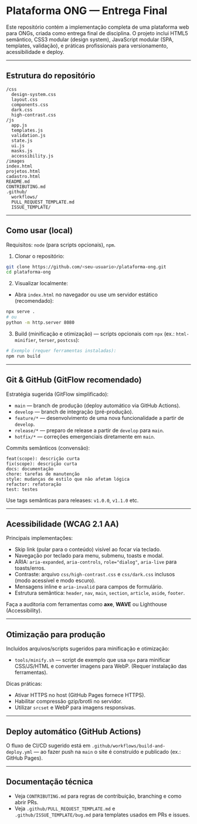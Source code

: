 # Plataforma ONG — Entrega Final

Este repositório contém a implementação completa de uma plataforma web para ONGs, criada como entrega final de disciplina. O projeto inclui HTML5 semântico, CSS3 modular (design system), JavaScript modular (SPA, templates, validação), e práticas profissionais para versionamento, acessibilidade e deploy.

---

## Estrutura do repositório

```
/css
  design-system.css
  layout.css
  components.css
  dark.css
  high-contrast.css
/js
  app.js
  templates.js
  validation.js
  state.js
  ui.js
  masks.js
  accessibility.js
/images
index.html
projetos.html
cadastro.html
README.md
CONTRIBUTING.md
.github/
  workflows/
  PULL_REQUEST_TEMPLATE.md
  ISSUE_TEMPLATE/
```

---

## Como usar (local)

Requisitos: `node` (para scripts opcionais), `npm`.

1. Clonar o repositório:
```bash
git clone https://github.com/<seu-usuario>/plataforma-ong.git
cd plataforma-ong
```

2. Visualizar localmente:
- Abra `index.html` no navegador ou use um servidor estático (recomendado):
```bash
npx serve .
# ou
python -m http.server 8080
```

3. Build (minificação e otimização) — scripts opcionais com `npx` (ex.: `html-minifier`, `terser`, `postcss`):
```bash
# Exemplo (requer ferramentas instaladas):
npm run build
```

---

## Git & GitHub (GitFlow recomendado)

Estratégia sugerida (GitFlow simplificado):
- `main` — branch de produção (deploy automático via GitHub Actions).
- `develop` — branch de integração (pré-produção).
- `feature/*` — desenvolvimento de uma nova funcionalidade a partir de `develop`.
- `release/*` — preparo de release a partir de `develop` para `main`.
- `hotfix/*` — correções emergenciais diretamente em `main`.

Commits semânticos (convensão):
```
feat(scope): descrição curta
fix(scope): descrição curta
docs: documentação
chore: tarefas de manutenção
style: mudanças de estilo que não afetam lógica
refactor: refatoração
test: testes
```
Use tags semânticas para releases: `v1.0.0`, `v1.1.0` etc.

---

## Acessibilidade (WCAG 2.1 AA)

Principais implementações:
- Skip link (pular para o conteúdo) visível ao focar via teclado.
- Navegação por teclado para menu, submenu, toasts e modal.
- ARIA: `aria-expanded`, `aria-controls`, `role="dialog"`, `aria-live` para toasts/erros.
- Contraste: arquivo `css/high-contrast.css` e `css/dark.css` inclusos (modo acessível e modo escuro).
- Mensagens inline e `aria-invalid` para campos de formulário.
- Estrutura semântica: `header`, `nav`, `main`, `section`, `article`, `aside`, `footer`.

Faça a auditoria com ferramentas como **axe**, **WAVE** ou Lighthouse (Accessibility).

---

## Otimização para produção

Incluídos arquivos/scripts sugeridos para minificação e otimização:
- `tools/minify.sh` — script de exemplo que usa `npx` para minificar CSS/JS/HTML e converter imagens para WebP. (Requer instalação das ferramentas).

Dicas práticas:
- Ativar HTTPS no host (GitHub Pages fornece HTTPS).
- Habilitar compressão gzip/brotli no servidor.
- Utilizar `srcset` e WebP para imagens responsivas.

---

## Deploy automático (GitHub Actions)

O fluxo de CI/CD sugerido está em `.github/workflows/build-and-deploy.yml` — ao fazer push na `main` o site é construído e publicado (ex.: GitHub Pages).

---

## Documentação técnica

- Veja `CONTRIBUTING.md` para regras de contribuição, branching e como abrir PRs.
- Veja `.github/PULL_REQUEST_TEMPLATE.md` e `.github/ISSUE_TEMPLATE/bug.md` para templates usados em PRs e issues.
